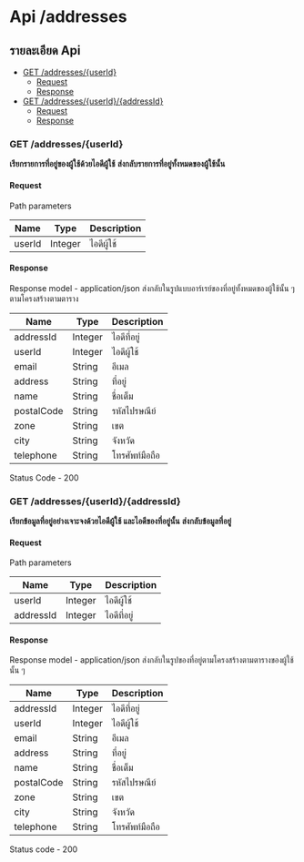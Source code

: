 # Api /addresses

## รายละเอียด Api

- [GET /addresses/{userId}](#get-addressesuserid)
  - [Request](#request)
  - [Response](#response)
- [GET /addresses/{userId}/{addressId}](#get-addressesuseridaddressid)
  - [Request](#request-1)
  - [Response](#response-1)

### GET /addresses/{userId}

**เรียกรายการที่อยู่ของผู้ใช้ด้วยไอดีผู้ใช้**
**ส่งกลับรายการที่อยู่ทั้งหมดของผู้ใช้นั้น**

#### Request

Path parameters

| Name   | Type    | Description |
| ------ | ------- | ----------- |
| userId | Integer | ไอดีผู้ใช้  |

#### Response

Response model - application/json
ส่งกลับในรูปแบบอาร์เรย์ของที่อยู่ทั้งหมดของผู้ใช้นั้น ๆ ตามโครงสร้างตามตาราง

| Name       | Type    | Description    |
| ---------- | ------- | -------------- |
| addressId  | Integer | ไอดีที่อยู่    |
| userId     | Integer | ไอดีผู้ใช้     |
| email      | String  | อีเมล          |
| address    | String  | ที่อยู่        |
| name       | String  | ชื่อเต็ม       |
| postalCode | String  | รหัสไปรษณีย์   |
| zone       | String  | เขต            |
| city       | String  | จังหวัด        |
| telephone  | String  | โทรศัพท์มือถือ |

Status Code - 200

### GET /addresses/{userId}/{addressId}

**เรียกข้อมูลที่อยู่อย่างเจาะจงด้วยไอดีผู้ใช้ และไอดีของที่อยู่นั้น**
**ส่งกลับข้อมูลที่อยู่**

#### Request

Path parameters

| Name      | Type    | Description |
| --------- | ------- | ----------- |
| userId    | Integer | ไอดีผู้ใช้  |
| addressId | Integer | ไอดีที่อยู่ |

#### Response

Response model - application/json
ส่งกลับในรูปของที่อยู่ตามโครงสร้างตามตารางของผู้ใช้นั้น ๆ

| Name       | Type    | Description    |
| ---------- | ------- | -------------- |
| addressId  | Integer | ไอดีที่อยู่    |
| userId     | Integer | ไอดีผู้ใช้     |
| email      | String  | อีเมล          |
| address    | String  | ที่อยู่        |
| name       | String  | ชื่อเต็ม       |
| postalCode | String  | รหัสไปรษณีย์   |
| zone       | String  | เขต            |
| city       | String  | จังหวัด        |
| telephone  | String  | โทรศัพท์มือถือ |

Status code - 200
